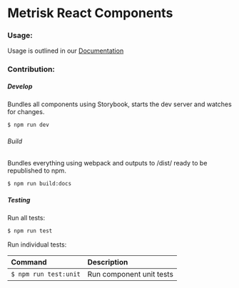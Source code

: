 # Metrisk React Components

### Usage:
Usage is outlined in our [Documentation]()

### Contribution:

##### Develop
Bundles all components using Storybook, starts the dev server and watches for changes.
```sh
$ npm run dev
```

###### Build
Bundles everything using webpack and outputs to /dist/ ready to be republished to npm.
```sh
$ npm run build:docs
``` 

##### Testing
Run all tests:
```sh
$ npm run test
```

Run individual tests:

| Command | Description |
|:-|:-|
| `$ npm run test:unit` | Run component unit tests |
